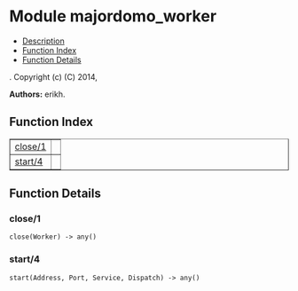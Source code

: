 

# Module majordomo_worker #
* [Description](#description)
* [Function Index](#index)
* [Function Details](#functions)


.
Copyright (c) (C) 2014, <COMPANY>

__Authors:__ erikh.
<a name="index"></a>

## Function Index ##


<table width="100%" border="1" cellspacing="0" cellpadding="2" summary="function index"><tr><td valign="top"><a href="#close-1">close/1</a></td><td></td></tr><tr><td valign="top"><a href="#start-4">start/4</a></td><td></td></tr></table>


<a name="functions"></a>

## Function Details ##

<a name="close-1"></a>

### close/1 ###

`close(Worker) -> any()`


<a name="start-4"></a>

### start/4 ###

`start(Address, Port, Service, Dispatch) -> any()`


